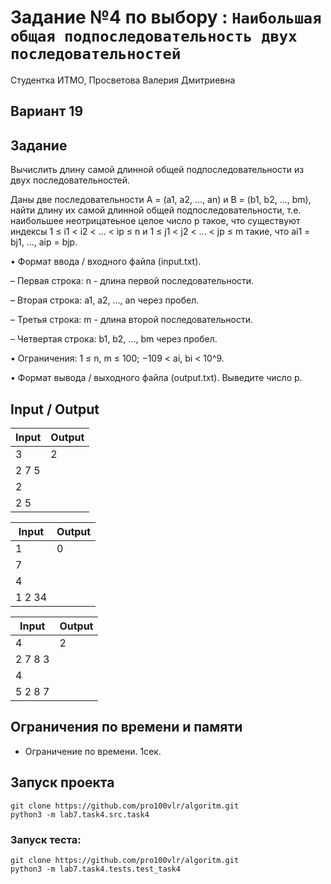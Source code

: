 # Задание №4 по выбору : `Наибольшая общая подпоследовательность двух последовательностей`

Студентка ИТМО, Просветова Валерия Дмитриевна

## Вариант 19

## Задание 

Вычислить длину самой длинной общей подпоследовательности из двух последовательностей.

Даны две последовательности A = (a1, a2, ..., an) и B = (b1, b2, ..., bm), найти длину их самой длинной общей подпоследовательности, т.е. наибольшее неотрицатеьное целое число p такое, что существуют индексы 1 ≤ i1 < i2 < ... < ip ≤ n и 1 ≤ j1 < j2 < ... < jp ≤ m такие, что ai1 = bj1, ..., aip = bjp.

• Формат ввода / входного файла (input.txt).

– Первая строка: n - длина первой последовательности.

– Вторая строка: a1, a2, ..., an через пробел.

– Третья строка: m - длина второй последовательности.

– Четвертая строка: b1, b2, ..., bm через пробел.

• Ограничения: 1 ≤ n, m ≤ 100; −109 < ai, bi < 10^9.

• Формат вывода / выходного файла (output.txt). Выведите число p.

## Input / Output 

| Input    | Output   |
|----------|----------|
| 3        | 2        |
| 2 7 5    |          |
| 2        |          |
| 2 5      |          |

| Input    | Output   |
|----------|----------|
| 1        | 0        |
| 7        |          |
| 4        |          |
| 1 2 34   |          |

| Input    | Output   |
|----------|----------|
| 4        | 2        |
| 2 7 8 3  |          |
| 4        |          |
| 5 2 8 7  |          |

## Ограничения по времени и памяти

- Ограничение по времени. 1сек.

## Запуск проекта

`git clone https://github.com/pro100vlr/algoritm.git`   
`python3 -m lab7.task4.src.task4`

### Запуск теста:   
   
`git clone https://github.com/pro100vlr/algoritm.git`   
`python3 -m lab7.task4.tests.test_task4`